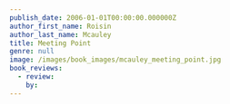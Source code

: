 ```yaml
---
publish_date: 2006-01-01T00:00:00.000000Z
author_first_name: Roisin
author_last_name: Mcauley
title: Meeting Point
genre: null
image: /images/book_images/mcauley_meeting_point.jpg
book_reviews:
  - review: 
    by: 
---
```

